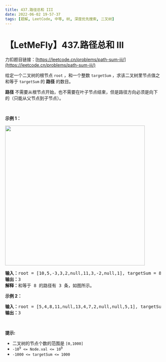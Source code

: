 ```yaml
---
title: 437.路径总和 III
date: 2022-06-02 19-57-37
tags: [题解, LeetCode, 中等, 树, 深度优先搜索, 二叉树]
---
```


# 【LetMeFly】437.路径总和 III

力扣题目链接：[https://leetcode.cn/problems/path-sum-iii/](https://leetcode.cn/problems/path-sum-iii/)

<p>给定一个二叉树的根节点 <code>root</code> ，和一个整数 <code>targetSum</code> ，求该二叉树里节点值之和等于 <code>targetSum</code> 的 <strong>路径</strong> 的数目。</p>

<p><strong>路径</strong> 不需要从根节点开始，也不需要在叶子节点结束，但是路径方向必须是向下的（只能从父节点到子节点）。</p>

<p> </p>

<p><strong>示例 1：</strong></p>

<p><img src="https://assets.leetcode.com/uploads/2021/04/09/pathsum3-1-tree.jpg" style="width: 452px; " /></p>

<pre>
<strong>输入：</strong>root = [10,5,-3,3,2,null,11,3,-2,null,1], targetSum = 8
<strong>输出：</strong>3
<strong>解释：</strong>和等于 8 的路径有 3 条，如图所示。
</pre>

<p><strong>示例 2：</strong></p>

<pre>
<strong>输入：</strong>root = [5,4,8,11,null,13,4,7,2,null,null,5,1], targetSum = 22
<strong>输出：</strong>3
</pre>

<p> </p>

<p><strong>提示:</strong></p>

<ul>
	<li>二叉树的节点个数的范围是 <code>[0,1000]</code></li>
	<li><meta charset="UTF-8" /><code>-10<sup>9</sup> <= Node.val <= 10<sup>9</sup></code> </li>
	<li><code>-1000 <= targetSum <= 1000</code> </li>
</ul>


    
